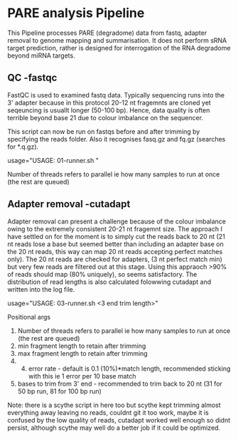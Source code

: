 # PARE analysis Pipeline

This Pipeline processes PARE (degradome) data from fastq, adapter removal to genome mapping and summarisation. It does not perform sRNA target prediction, rather is designed for interrogation of the RNA degradome beyond miRNA targets.

## QC -fastqc

FastQC is used to examined fastq data.  Typically sequencing runs into the 3' adapter because in this protocol 20-12 nt fragemnts are cloned yet seqeuncing is usuallt longer (50-100 bp).  Hence, data quality is often terrible beyond base 21 due to colour imbalance on the sequencer.

This script can now be run on fastqs before and after trimming by specifying the reads folder. Also it recognises fasq.gz and fq.gz (searches for *.q.gz).

usage="USAGE:
01-runner.sh <number of threads> <reads folder>"

Number of threads refers to parallel ie how many samples to run at once (the rest are queued)


## Adapter removal -cutadapt

Adapter removal can present a challenge because of the colour imbalance owing to the extremely consistent 20-21 nt fragemnt size. The approach I have settled on for the moment is to simply cut the reads back to 20 nt (21 nt reads lose a base but seemed better than including an adapter base on the 20 nt reads, this way can map 20 nt reads accepting perfect matches only). The 20 nt reads are checked for adapters, (3 nt perfect match min) but very few reads are filtered out at this stage. Using this appraoch >90% of reads should map (80% uniquely), so seems satisfactory. The distribution of read lengths is also calculated folowwing cutadapt and written into the log file.

usage="USAGE:
03-runner.sh <number of threads> <min length> <max length> <error rate> <3 end trim length>"

Positional args
1. Number of threads refers to parallel ie how many samples to run at once (the rest are queued)
2. min fragment length to retain after trimming
3. max fragment length to retain after trimming
4. 4. error rate - default is 0.1 (10%)*match length, recommended sticking with this ie 1 error per 10 base match
5. bases to trim from 3' end - recommended to trim back to 20 nt (31 for 50 bp run, 81 for 100 bp run)


Note: there is a scythe script in here too but scythe kept trimming almost everything away leaving no reads, couldnt git it too work, maybe it is confused by  the low quality of reads, cutadapt worked well enough so didnt persist, although scythe may well do a better job if it could be optimized.



